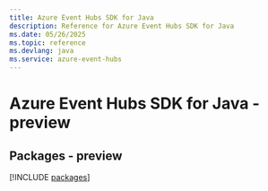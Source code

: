 ```yaml
---
title: Azure Event Hubs SDK for Java
description: Reference for Azure Event Hubs SDK for Java
ms.date: 05/26/2025
ms.topic: reference
ms.devlang: java
ms.service: azure-event-hubs
---
```

# Azure Event Hubs SDK for Java - preview
## Packages - preview
[!INCLUDE [packages](event-hubs-index.md)]